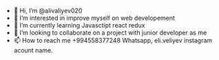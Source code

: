 - 👋 Hi, I’m @alivaliyev020
- 👀 I’m interested in improve myself on web developement
- 🌱 I’m currently learning Javasctipt react redux
- 💞️ I’m looking to collaborate on a project with junior developer as me
- 📫 How to reach me +994558377248 Whatsapp, eli.veliyev instagram acount name.

<!---
alivaliyev020/alivaliyev020 is a ✨ special ✨ repository because its `README.md` (this file) appears on your GitHub profile.
You can click the Preview link to take a look at your changes.
--->
